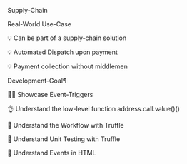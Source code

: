  Supply-Chain

Real-World Use-Case 

💡 Can be part of a supply-chain solution

💡 Automated Dispatch upon payment

💡 Payment collection without middlemen

Development-Goal¶

👍🏽 Showcase Event-Triggers

👌 Understand the low-level function address.call.value()()

📖 Understand the Workflow with Truffle

🧪 Understand Unit Testing with Truffle

🙌 Understand Events in HTML
